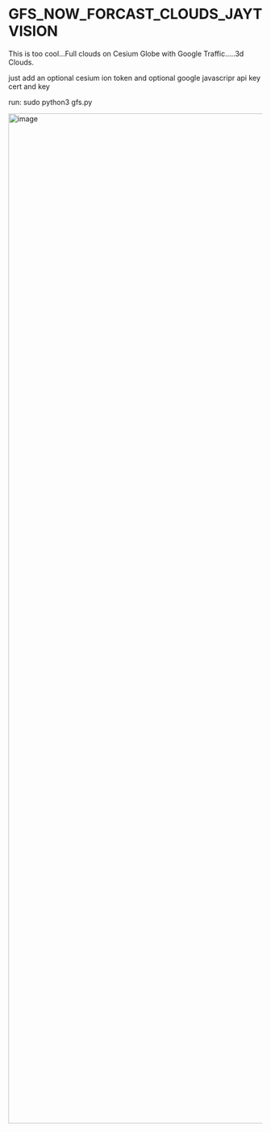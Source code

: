 # GFS_NOW_FORCAST_CLOUDS_JAYTVISION
This is too cool...Full clouds on Cesium Globe with Google Traffic.....3d Clouds.

just add an optional cesium ion token and optional google javascripr api key cert and key


run:
sudo python3 gfs.py

<img width="900" height="2000" alt="image" src="https://github.com/user-attachments/assets/b229ed4d-d8b1-48d4-b7cf-b15ec9384f40" />
